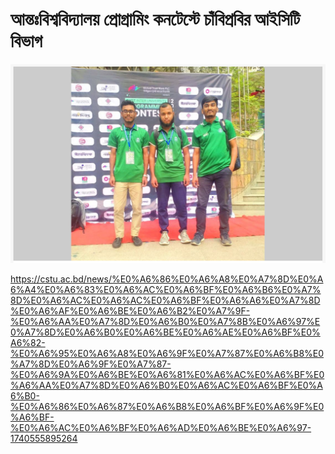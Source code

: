 # আন্তঃবিশ্ববিদ্যালয় প্রোগ্রামিং কনটেস্টে চাঁবিপ্রবির আইসিটি বিভাগ

![image alt](https://github.com/khanshamim8134/News-About-me-2-/blob/main/Screenshot%202025-05-21%20074917.png)

https://cstu.ac.bd/news/%E0%A6%86%E0%A6%A8%E0%A7%8D%E0%A6%A4%E0%A6%83%E0%A6%AC%E0%A6%BF%E0%A6%B6%E0%A7%8D%E0%A6%AC%E0%A6%AC%E0%A6%BF%E0%A6%A6%E0%A7%8D%E0%A6%AF%E0%A6%BE%E0%A6%B2%E0%A7%9F-%E0%A6%AA%E0%A7%8D%E0%A6%B0%E0%A7%8B%E0%A6%97%E0%A7%8D%E0%A6%B0%E0%A6%BE%E0%A6%AE%E0%A6%BF%E0%A6%82-%E0%A6%95%E0%A6%A8%E0%A6%9F%E0%A7%87%E0%A6%B8%E0%A7%8D%E0%A6%9F%E0%A7%87-%E0%A6%9A%E0%A6%BE%E0%A6%81%E0%A6%AC%E0%A6%BF%E0%A6%AA%E0%A7%8D%E0%A6%B0%E0%A6%AC%E0%A6%BF%E0%A6%B0-%E0%A6%86%E0%A6%87%E0%A6%B8%E0%A6%BF%E0%A6%9F%E0%A6%BF-%E0%A6%AC%E0%A6%BF%E0%A6%AD%E0%A6%BE%E0%A6%97-1740555895264

